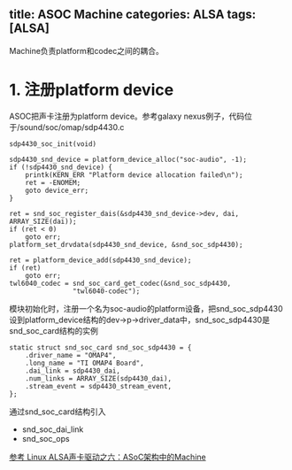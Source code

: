 title: ASOC Machine
categories: ALSA
tags: [ALSA]
---
Machine负责platform和codec之间的耦合。

# 1. 注册platform device
ASOC把声卡注册为platform device。参考galaxy nexus例子，代码位于/sound/soc/omap/sdp4430.c

	sdp4430_soc_init(void)

	sdp4430_snd_device = platform_device_alloc("soc-audio", -1);
	if (!sdp4430_snd_device) {
		printk(KERN_ERR "Platform device allocation failed\n");
		ret = -ENOMEM;
		goto device_err;
	}

	ret = snd_soc_register_dais(&sdp4430_snd_device->dev, dai, ARRAY_SIZE(dai));
	if (ret < 0)
		goto err;
	platform_set_drvdata(sdp4430_snd_device, &snd_soc_sdp4430);

	ret = platform_device_add(sdp4430_snd_device);
	if (ret)
		goto err;
	twl6040_codec = snd_soc_card_get_codec(&snd_soc_sdp4430,
					"twl6040-codec");

模块初始化时，注册一个名为soc-audio的platform设备，把snd\_soc\_sdp4430设到platform\_device结构的dev->p->driver_data中，snd\_soc\_sdp4430是snd\_soc\_card结构的实例

	static struct snd_soc_card snd_soc_sdp4430 = {
		.driver_name = "OMAP4",
		.long_name = "TI OMAP4 Board",
		.dai_link = sdp4430_dai,
		.num_links = ARRAY_SIZE(sdp4430_dai),
		.stream_event = sdp4430_stream_event,
	};

通过snd\_soc\_card结构引入

- snd_soc_dai_link
- snd_soc_ops

[参考 Linux ALSA声卡驱动之六：ASoC架构中的Machine](http://blog.csdn.net/DroidPhone/article/details/7231605)